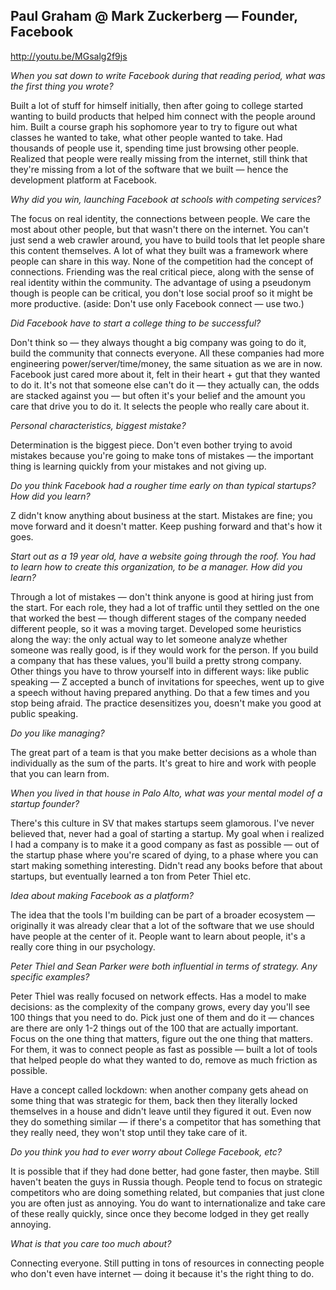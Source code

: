 ## Paul Graham @ Mark Zuckerberg — Founder, Facebook

http://youtu.be/MGsalg2f9js

_When you sat down to write Facebook during that reading period, what was the first thing you wrote?_

Built a lot of stuff for himself initially, then after going to college started wanting to build products that helped him connect with the people around him. Built a course graph his sophomore year to try to figure out what classes he wanted to take, what other people wanted to take. Had thousands of people use it, spending time just browsing other people. Realized that people were really missing from the internet, still think that they're missing from a lot of the software that we built — hence the development platform at Facebook.

_Why did you win, launching Facebook at schools with competing services?_

The focus on real identity, the connections between people. We care the most about other people, but that wasn't there on the internet. You can't just send a web crawler around, you have to build tools that let people share this content themselves. A lot of what they built was a framework where people can share in this way. None of the competition had the concept of connections. Friending was the real critical piece, along with the sense of real identity within the community. The advantage of using a pseudonym though is people can be critical, you don't lose social proof so it might be more productive. (aside: Don't use only Facebook connect — use two.)

_Did Facebook have to start a college thing to be successful?_

Don't think so — they always thought a big company was going to do it, build the community that connects everyone. All these companies had more engineering power/server/time/money, the same situation as we are in now. Facebook just cared more about it, felt in their heart + gut that they wanted to do it. It's not that someone else can't do it — they actually can, the odds are stacked against you — but often it's your belief and the amount you care that drive you to do it. It selects the people who really care about it.

_Personal characteristics, biggest mistake?_

Determination is the biggest piece. Don't even bother trying to avoid mistakes because you're going to make tons of mistakes — the important thing is learning quickly from your mistakes and not giving up.

_Do you think Facebook had a rougher time early on than typical startups? How did you learn?_

Z didn't know anything about business at the start. Mistakes are fine; you move forward and it doesn't matter. Keep pushing forward and that's how it goes.

_Start out as a 19 year old, have a website going through the roof. You had to learn how to create this organization, to be a manager. How did you learn?_

Through a lot of mistakes — don't think anyone is good at hiring just from the start. For each role, they had a lot of traffic until they settled on the one that worked the best — though different stages of the company needed different people, so it was a moving target. Developed some heuristics along the way: the only actual way to let someone analyze whether someone was really good, is if they would work for the person. If you build a company that has these values, you'll build a pretty strong company. Other things you have to throw yourself into in different ways: like public speaking — Z accepted a bunch of invitations for speeches, went up to give a speech without having prepared anything. Do that a few times and you stop being afraid. The practice desensitizes you, doesn't make you good at public speaking.

_Do you like managing?_

The great part of a team is that you make better decisions as a whole than individually as the sum of the parts. It's great to hire and work with people that you can learn from.

_When you lived in that house in Palo Alto, what was your mental model of a startup founder?_

There's this culture in SV that makes startups seem glamorous. I've never believed that, never had a goal of starting a startup. My goal when i realized I had a company is to make it a good company as fast as possible — out of the startup phase where you're scared of dying, to a phase where you can start making something interesting. Didn't read any books before that about startups, but eventually learned a ton from Peter Thiel etc.

_Idea about making Facebook as a platform?_

The idea that the tools I'm building can be part of a broader ecosystem — originally it was already clear that a lot of the software that we use should have people at the center of it. People want to learn about people, it's a really core thing in our psychology.

_Peter Thiel and Sean Parker were both influential in terms of strategy. Any specific examples?_

Peter Thiel was really focused on network effects. Has a model to make decisions: as the complexity of the company grows, every day you'll see 100 things that you need to do. Pick just one of them and do it — chances are there are only 1-2 things out of the 100 that are actually important. Focus on the one thing that matters, figure out the one thing that matters. For them, it was to connect people as fast as possible — built a lot of tools that helped people do what they wanted to do, remove as much friction as possible.

Have a concept called lockdown: when another company gets ahead on some thing that was strategic for them, back then they literally locked themselves in a house and didn't leave until they figured it out. Even now they do something similar — if there's a competitor that has something that they really need, they won't stop until they take care of it.

_Do you think you had to ever worry about College Facebook, etc?_

It is possible that if they had done better, had gone faster, then maybe. Still haven't beaten the guys in Russia though.
People tend to focus on strategic competitors who are doing something related, but companies that just clone you are often just as annoying. You do want to internationalize and take care of these really quickly, since once they become lodged in they get really annoying.

_What is that you care too much about?_

Connecting everyone. Still putting in tons of resources in connecting people who don't even have internet — doing it because it's the right thing to do.
